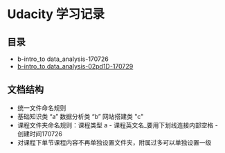 # Udacity 学习记录

## 目录
* b-intro_to data_analysis-170726
* [b-intro_to data_analysis-02pd1D-170729](http://note.youdao.com/noteshare?id=95b9615f32d7c3a771c62ebcc7dd794f) 


## 文档结构

* 统一文件命名规则
* 基础知识类 “a”  数据分析类 “b” 网站搭建类 "c"
* 课程文件夹命名规则：课程类型 a - 课程英文名_要用下划线连接内部空格 - 创建时间170726
* 对课程下单节课程内容不再单独设置文件夹，附属过多可以单独设置一级